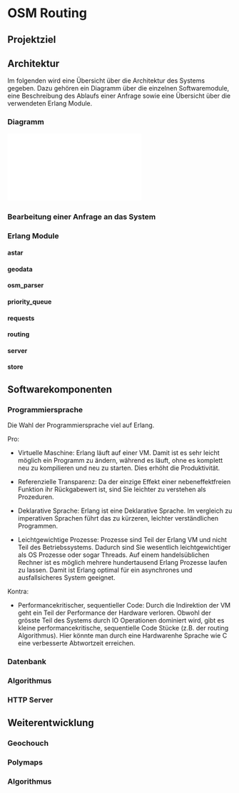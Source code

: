 # OSM Routing

## Projektziel

## Architektur
Im folgenden wird eine Übersicht über die Architektur des Systems gegeben. Dazu gehören ein Diagramm über die einzelnen Softwaremodule, eine Beschreibung des Ablaufs einer Anfrage sowie eine Übersicht über die verwendeten Erlang Module.

### Diagramm
![Overview](routing.pdf)

### Bearbeitung einer Anfrage an das System

### Erlang Module
#### astar
#### geodata
#### osm_parser
#### priority_queue
#### requests
#### routing
#### server
#### store

## Softwarekomponenten
### Programmiersprache
Die Wahl der Programmiersprache viel auf Erlang.

Pro:

* Virtuelle Maschine:
Erlang läuft auf einer VM. Damit ist es sehr leicht möglich ein Programm zu ändern, während es läuft, ohne es komplett neu zu kompilieren und neu zu starten. Dies erhöht die Produktivität. 

* Referenzielle Transparenz:
Da der einzige Effekt einer nebeneffektfreien Funktion ihr Rückgabewert ist, sind Sie leichter zu verstehen als Prozeduren.

* Deklarative Sprache:
Erlang ist eine Deklarative Sprache. Im vergleich zu imperativen Sprachen führt das zu kürzeren, leichter verständlichen Programmen.

* Leichtgewichtige Prozesse:
Prozesse sind Teil der Erlang VM und nicht Teil des Betriebssystems. Dadurch sind Sie wesentlich leichtgewichtiger als OS Prozesse oder sogar Threads. Auf einem handelsüblichen Rechner ist es möglich mehrere hundertausend Erlang Prozesse laufen zu lassen. Damit ist Erlang optimal für ein asynchrones und ausfallsicheres System geeignet.


Kontra:

* Performancekritischer, sequentieller Code:
Durch die Indirektion der VM geht ein Teil der Performance der Hardware verloren. Obwohl der grösste Teil des Systems durch IO Operationen dominiert wird, gibt es kleine performancekritische, sequentielle Code Stücke (z.B. der routing Algorithmus). Hier könnte man durch eine Hardwarenhe Sprache wie C eine verbesserte Abtwortzeit erreichen.

### Datenbank
### Algorithmus
### HTTP Server

## Weiterentwicklung
### Geochouch
### Polymaps
### Algorithmus